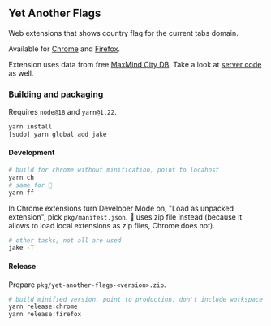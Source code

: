 ## Yet Another Flags

Web extensions that shows country flag for the current tabs domain.

Available for [Chrome] and [Firefox].

Extension uses data from free [MaxMind City DB].
Take a look at [server code] as well.

### Building and packaging

Requires `node@18` and `yarn@1.22`.

```bash
yarn install
[sudo] yarn global add jake
```

#### Development

```bash
# build for chrome without minification, point to locahost
yarn ch
# same for 🦊
yarn ff
```

In Chrome extensions turn Developer Mode on, "Load as unpacked extension", pick `pkg/manifest.json`.
🦊 uses zip file instead (because it allows to load local extensions as zip files, Chrome does not).

```bash
# other tasks, not all are used
jake -T
```

#### Release

Prepare `pkg/yet-another-flags-<version>.zip`.

```bash
# build minified version, point to production, don't include workspace changes
yarn release:chrome
yarn release:firefox
```

[Chrome]: https://chrome.google.com/webstore/detail/dmchcmgddbhmbkakammmklpoonoiiomk
[Firefox]: https://addons.mozilla.org/en-US/firefox/addon/yet-another-flags/
[MaxMind City DB]: https://dev.maxmind.com/geoip/geolite2-free-geolocation-data
[server code]: https://github.com/falsefalse/geoip-server
